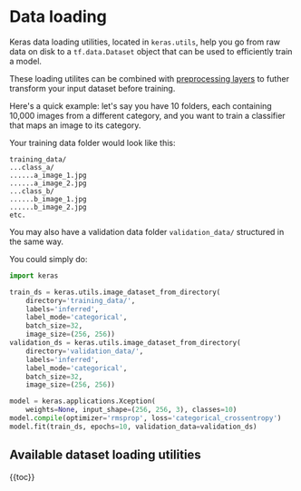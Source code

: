 # Data loading

Keras data loading utilities, located in `keras.utils`,
help you go from raw data on disk to a `tf.data.Dataset` object that can be
used to efficiently train a model.

These loading utilites can be combined with
[preprocessing layers](https://keras.io/api/layers/preprocessing_layers/) to
futher transform your input dataset before training.

Here's a quick example: let's say you have 10 folders, each containing
10,000 images from a different category, and you want to train a
classifier that maps an image to its category.

Your training data folder would look like this:

```
training_data/
...class_a/
......a_image_1.jpg
......a_image_2.jpg
...class_b/
......b_image_1.jpg
......b_image_2.jpg
etc.
```

You may also have a validation data folder `validation_data/` structured in the
same way.

You could simply do:

```python
import keras

train_ds = keras.utils.image_dataset_from_directory(
    directory='training_data/',
    labels='inferred',
    label_mode='categorical',
    batch_size=32,
    image_size=(256, 256))
validation_ds = keras.utils.image_dataset_from_directory(
    directory='validation_data/',
    labels='inferred',
    label_mode='categorical',
    batch_size=32,
    image_size=(256, 256))

model = keras.applications.Xception(
    weights=None, input_shape=(256, 256, 3), classes=10)
model.compile(optimizer='rmsprop', loss='categorical_crossentropy')
model.fit(train_ds, epochs=10, validation_data=validation_ds)
```


## Available dataset loading utilities

{{toc}}

